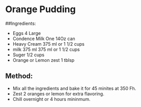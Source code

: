 # Orange Pudding #

##Ingredients:

-  Eggs  4 Large
-  Condence Milk  One 14Oz can
-  Heavy Cream 375 ml or 1 1/2 cups
-  milk 375 ml 375 ml or 1 1/2 cups
-  Suger 1/2 cups 
-  Orange or Lemon zest  1 tblsp

## Method:

-  Mix all the ingredients and bake it for 45 minites at 350 Fh. 
-  Zest 2 oranges or lemon for extra flavoring. 
-  Chill overnight or 4 hours mininmum. 
